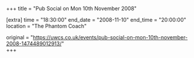 +++
title = "Pub Social on Mon 10th November 2008"

[extra]
time = "18:30:00"
end_date = "2008-11-10"
end_time = "20:00:00"
location = "The Phantom Coach"

original = "https://uwcs.co.uk/events/pub-social-on-mon-10th-november-2008-1474489012913/"    
+++



